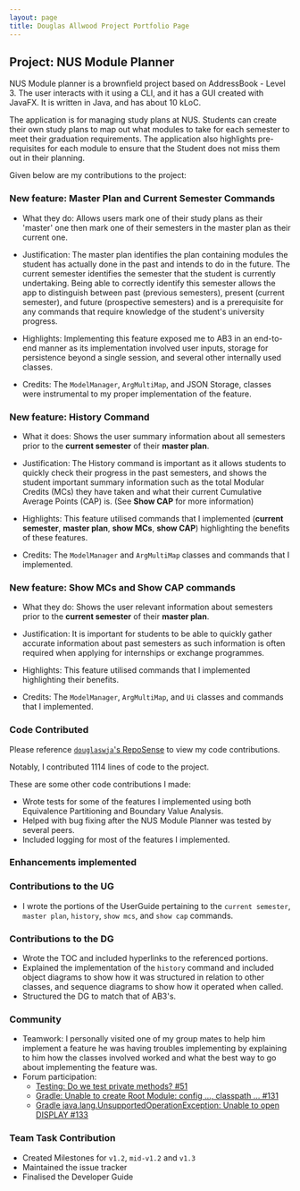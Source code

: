 ```yaml
---
layout: page
title: Douglas Allwood Project Portfolio Page
---
```


## Project: NUS Module Planner

NUS Module planner is a brownfield project based on AddressBook - Level 3. The user interacts with it using a CLI, and it has a GUI created with JavaFX. It is written in Java, and has about 10 kLoC.

The application is for managing study plans at NUS. Students can create their own study plans to map out what modules to take for each semester to meet their graduation requirements. The application also highlights pre-requisites for each module to ensure that the Student does not miss them out in their planning.

Given below are my contributions to the project:

### New feature: Master Plan and Current Semester Commands
- What they do: Allows users mark one of their study plans as their 'master' one then mark one of their semesters in the master plan as their current one. 

- Justification: The master plan identifies the plan containing modules the student has actually done in the past and intends to do in the future.  The current semester identifies the semester that the student is currently undertaking. Being able to correctly identify this semester allows the app to distinguish between past (previous semesters), present (current semester), and future (prospective semesters) and is a prerequisite for any commands that require knowledge of the student's university progress.

- Highlights: Implementing this feature exposed me to AB3 in an end-to-end manner as its implementation involved user inputs, storage for persistence beyond a single session, and several other internally used classes.

- Credits: The `ModelManager`, `ArgMultiMap`, and JSON Storage, classes were instrumental to my proper implementation of the feature.

### New feature: History Command
- What it does: Shows the user summary information about all semesters prior to the **current semester** of their **master plan**.

- Justification: The History command is important as it allows students to quickly check their progress in the past semesters, and shows the student important summary information such as the total Modular Credits (MCs) they have taken and what their current Cumulative Average Points (CAP) is. (See **Show CAP** for more information)

- Highlights: This feature utilised commands that I implemented (**current semester**, **master plan**, **show MCs**, **show CAP**) highlighting the benefits of these features.

- Credits: The `ModelManager` and `ArgMultiMap` classes and commands that I implemented.

### New feature: Show MCs and Show CAP commands
- What they do: Shows the user relevant information about semesters prior to the **current semester** of their **master plan**.

- Justification: It is important for students to be able to quickly gather accurate information about past semesters as such information is often required when applying for internships or exchange programmes.

- Highlights: This feature utilised commands that I implemented highlighting their benefits.

- Credits: The `ModelManager`, `ArgMultiMap`, and `Ui` classes and commands that I implemented.


### Code Contributed
Please reference [`douglaswja`'s RepoSense](https://nus-cs2103-ay2021s2.github.io/tp-dashboard/?search=&sort=groupTitle&sortWithin=title&since=&timeframe=commit&mergegroup=&groupSelect=groupByRepos&breakdown=false&tabOpen=true&tabType=authorship&tabAuthor=douglaswja&tabRepo=AY2021S2-CS2103-W17-1%2Ftp%5Bmaster%5D&authorshipIsMergeGroup=false&authorshipFileTypes=docs~functional-code~test-code&authorshipIsBinaryFileTypeChecked=false) to view my code contributions.

Notably, I contributed 1114 lines of code to the project.

These are some other code contributions I made:

- Wrote tests for some of the features I implemented using both Equivalence Partitioning and Boundary Value Analysis.
- Helped with bug fixing after the NUS Module Planner was tested by several peers.
- Included logging for most of the features I implemented.


### Enhancements implemented



### Contributions to the UG
- I wrote the portions of the UserGuide pertaining to the `current semester`, `master plan`, `history`, `show mcs`, and `show cap` commands.


### Contributions to the DG
- Wrote the TOC and included hyperlinks to the referenced portions.
- Explained the implementation of the `history` command and included object diagrams to show how it was structured in relation to other classes, and sequence diagrams to show how it operated when called.
- Structured the DG to match that of AB3's.


### Community
- Teamwork: I personally visited one of my group mates to help him implement a feature he was having troubles implementing by explaining to him how the classes involved worked and what the best way to go about implementing the feature was.
- Forum participation:
  - [Testing: Do we test private methods? #51](https://github.com/nus-cs2103-AY2021S2/forum/issues/51)
  - [Gradle: Unable to create Root Module: config ..., classpath ... #131](https://github.com/nus-cs2103-AY2021S2/forum/issues/131)
  - [Gradle java.lang.UnsupportedOperationException: Unable to open DISPLAY #133](https://github.com/nus-cs2103-AY2021S2/forum/issues/133)


### Team Task Contribution
- Created Milestones for `v1.2`, `mid-v1.2` and `v1.3`
- Maintained the issue tracker
- Finalised the Developer Guide
